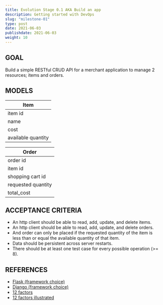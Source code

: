 ```yaml
---
title: Evolution Stage 0.1 AKA Build an app
description: Getting started with DevOps
slug: "milestone-01"
type: post
date: 2021-06-03
publishdate: 2021-06-03
weight: 10
---
```



## GOAL
Build a simple RESTful CRUD API for a merchant application to manage 2 resources; items and orders.

## MODELS
|Item|
|---|
|item id|
|name|
|cost|
|available quantity|

|Order|
|---|
|order id|
|item id|
|shopping cart id|
|requested quantity|
|total_cost|

## ACCEPTANCE CRITERIA
+ An http client should be able to read, add, update, and delete items.
+ An http client should be able to read, add, update, and delete orders.
+ And order can only be placed if the requested quantity of the item is less than or equal the available quantity of that item.
+ Data should be persistent across server restarts.
+ There should be at least one test case for every possible operation (>= 8).

## REFERENCES
+ [Flask (framework choice)](https://flask.palletsprojects.com/en/2.0.x/installation/)
+ [Django (framework choice)](https://docs.djangoproject.com/en/3.2/intro/tutorial01/) 
+ [12 factors](https://12factor.net/)
+ [12 factors illustrated](https://www.redhat.com/architect/12-factor-app)